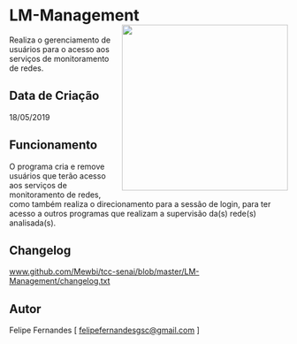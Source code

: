 # LM-Management <img src='https://i.imgur.com/U3lwBVc.png' align='right' height='300'>
Realiza o gerenciamento  de usuários para o acesso aos serviços de monitoramento de redes.

## Data de Criação
18/05/2019

## Funcionamento
O programa cria e remove usuários que terão acesso aos serviços de monitoramento de redes, como
também realiza o direcionamento para a sessão de login, para ter acesso a outros programas que 
realizam a supervisão da(s) rede(s) analisada(s).

## Changelog
www.github.com/Mewbi/tcc-senai/blob/master/LM-Management/changelog.txt

## Autor
Felipe Fernandes [ felipefernandesgsc@gmail.com ]
